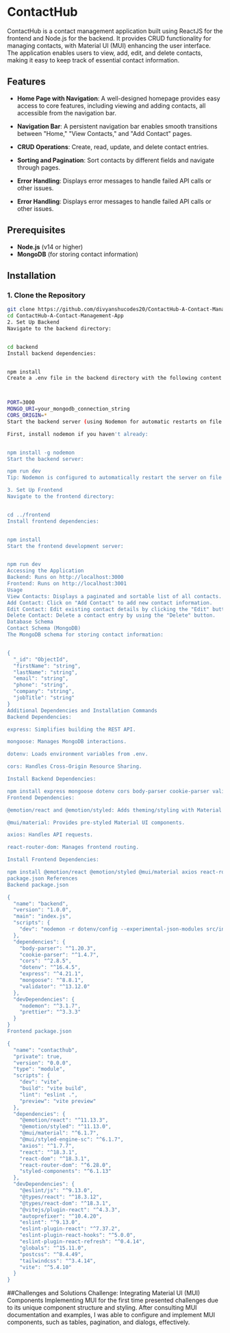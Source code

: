 # ContactHub

ContactHub is a contact management application built using ReactJS for the frontend and Node.js for the backend. It provides CRUD functionality for managing contacts, with Material UI (MUI) enhancing the user interface. The application enables users to view, add, edit, and delete contacts, making it easy to keep track of essential contact information.

## Features

- **Home Page with Navigation**: A well-designed homepage provides easy access to core features, including viewing and adding contacts, all accessible from the navigation bar.
- **Navigation Bar**: A persistent navigation bar enables smooth transitions between "Home," "View Contacts," and "Add Contact" pages.
- **CRUD Operations**: Create, read, update, and delete contact entries.
- **Sorting and Pagination**: Sort contacts by different fields and navigate through pages.
- **Error Handling**: Displays error messages to handle failed API calls or other issues.

- **Error Handling**: Displays error messages to handle failed API calls or other issues.

## Prerequisites

- **Node.js** (v14 or higher)
- **MongoDB** (for storing contact information)

## Installation

### 1. Clone the Repository

```bash
git clone https://github.com/divyanshucodes20/ContactHub-A-Contact-Management-App.git
cd ContactHub-A-Contact-Management-App
2. Set Up Backend
Navigate to the backend directory:


cd backend
Install backend dependencies:


npm install
Create a .env file in the backend directory with the following content to configure environment variables:



PORT=3000
MONGO_URI=your_mongodb_connection_string
CORS_ORIGIN=*
Start the backend server (using Nodemon for automatic restarts on file changes):

First, install nodemon if you haven't already:


npm install -g nodemon
Start the backend server:

npm run dev
Tip: Nodemon is configured to automatically restart the server on file changes, making development smoother.

3. Set Up Frontend
Navigate to the frontend directory:


cd ../frontend
Install frontend dependencies:


npm install
Start the frontend development server:


npm run dev
Accessing the Application
Backend: Runs on http://localhost:3000
Frontend: Runs on http://localhost:3001
Usage
View Contacts: Displays a paginated and sortable list of all contacts.
Add Contact: Click on "Add Contact" to add new contact information.
Edit Contact: Edit existing contact details by clicking the "Edit" button.
Delete Contact: Delete a contact entry by using the "Delete" button.
Database Schema
Contact Schema (MongoDB)
The MongoDB schema for storing contact information:


{
  "_id": "ObjectId",
  "firstName": "string",
  "lastName": "string",
  "email": "string",
  "phone": "string",
  "company": "string",
  "jobTitle": "string"
}
Additional Dependencies and Installation Commands
Backend Dependencies:

express: Simplifies building the REST API.

mongoose: Manages MongoDB interactions.

dotenv: Loads environment variables from .env.

cors: Handles Cross-Origin Resource Sharing.

Install Backend Dependencies:

npm install express mongoose dotenv cors body-parser cookie-parser validator
Frontend Dependencies:

@emotion/react and @emotion/styled: Adds theming/styling with Material UI.

@mui/material: Provides pre-styled Material UI components.

axios: Handles API requests.

react-router-dom: Manages frontend routing.

Install Frontend Dependencies:

npm install @emotion/react @emotion/styled @mui/material axios react-router-dom styled-components
package.json References
Backend package.json

{
  "name": "backend",
  "version": "1.0.0",
  "main": "index.js",
  "scripts": {
    "dev": "nodemon -r dotenv/config --experimental-json-modules src/index.js"
  },
  "dependencies": {
    "body-parser": "^1.20.3",
    "cookie-parser": "^1.4.7",
    "cors": "^2.8.5",
    "dotenv": "^16.4.5",
    "express": "^4.21.1",
    "mongoose": "^8.8.1",
    "validator": "^13.12.0"
  },
  "devDependencies": {
    "nodemon": "^3.1.7",
    "prettier": "^3.3.3"
  }
}
Frontend package.json

{
  "name": "contacthub",
  "private": true,
  "version": "0.0.0",
  "type": "module",
  "scripts": {
    "dev": "vite",
    "build": "vite build",
    "lint": "eslint .",
    "preview": "vite preview"
  },
  "dependencies": {
    "@emotion/react": "^11.13.3",
    "@emotion/styled": "^11.13.0",
    "@mui/material": "^6.1.7",
    "@mui/styled-engine-sc": "^6.1.7",
    "axios": "^1.7.7",
    "react": "^18.3.1",
    "react-dom": "^18.3.1",
    "react-router-dom": "^6.28.0",
    "styled-components": "^6.1.13"
  },
  "devDependencies": {
    "@eslint/js": "^9.13.0",
    "@types/react": "^18.3.12",
    "@types/react-dom": "^18.3.1",
    "@vitejs/plugin-react": "^4.3.3",
    "autoprefixer": "^10.4.20",
    "eslint": "^9.13.0",
    "eslint-plugin-react": "^7.37.2",
    "eslint-plugin-react-hooks": "^5.0.0",
    "eslint-plugin-react-refresh": "^0.4.14",
    "globals": "^15.11.0",
    "postcss": "^8.4.49",
    "tailwindcss": "^3.4.14",
    "vite": "^5.4.10"
  }
}
```
##Challenges and Solutions
Challenge: Integrating Material UI (MUI) Components
Implementing MUI for the first time presented challenges due to its unique component structure and styling. After consulting MUI documentation and examples, I was able to configure and implement MUI components, such as tables, pagination, and dialogs, effectively.

